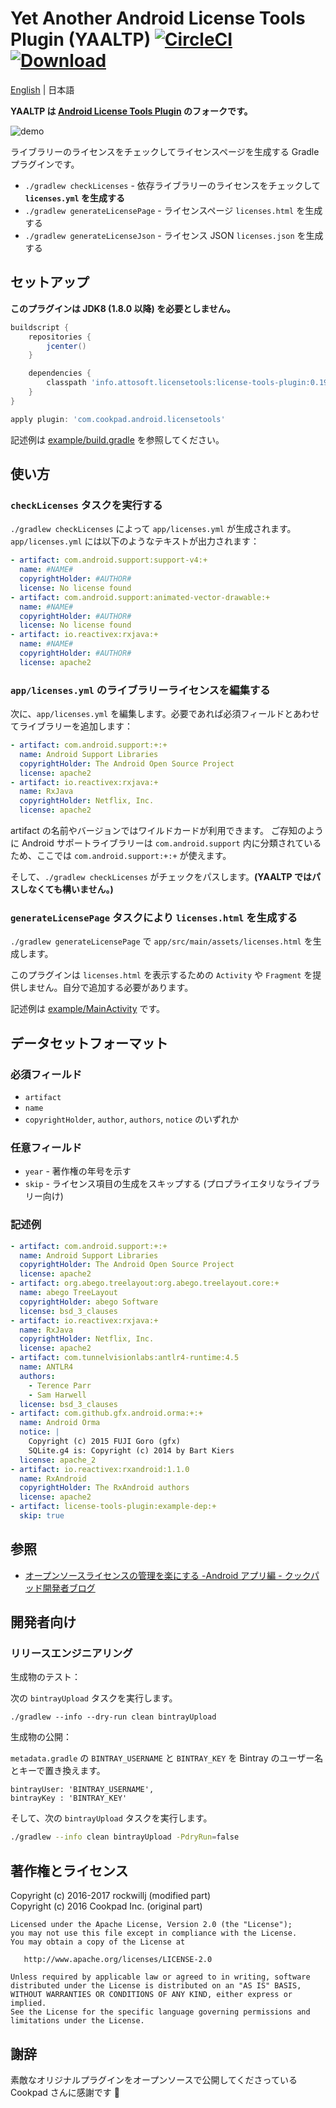 # Yet Another Android License Tools Plugin (YAALTP) [![CircleCI](https://circleci.com/gh/cookpad/license-tools-plugin.svg?style=svg)](https://circleci.com/gh/cookpad/license-tools-plugin) [ ![Download](https://api.bintray.com/packages/attosoft/maven/license-tools-plugin/images/download.svg) ](https://bintray.com/attosoft/maven/license-tools-plugin/_latestVersion)

[English](README.md) | 日本語

**YAALTP は [Android License Tools Plugin](https://github.com/cookpad/license-tools-plugin) のフォークです。**

![demo](art/yaaltp_demo.gif)

ライブラリーのライセンスをチェックしてライセンスページを生成する Gradle プラグインです。

* `./gradlew checkLicenses` - 依存ライブラリーのライセンスをチェックして **`licenses.yml` を生成する**
* `./gradlew generateLicensePage` - ライセンスページ `licenses.html` を生成する
* `./gradlew generateLicenseJson` - ライセンス JSON `licenses.json` を生成する

## セットアップ

**このプラグインは JDK8 (1.8.0 以降) を必要としません。**

```gradle
buildscript {
    repositories {
        jcenter()
    }

    dependencies {
        classpath 'info.attosoft.licensetools:license-tools-plugin:0.19.1_r1'
    }
}

apply plugin: 'com.cookpad.android.licensetools'
```

記述例は [example/build.gradle](example/build.gradle) を参照してください。

## 使い方

### `checkLicenses` タスクを実行する

`./gradlew checkLicenses` によって `app/licenses.yml` が生成されます。
`app/licenses.yml` には以下のようなテキストが出力されます：

```yaml
- artifact: com.android.support:support-v4:+
  name: #NAME#
  copyrightHolder: #AUTHOR#
  license: No license found
- artifact: com.android.support:animated-vector-drawable:+
  name: #NAME#
  copyrightHolder: #AUTHOR#
  license: No license found
- artifact: io.reactivex:rxjava:+
  name: #NAME#
  copyrightHolder: #AUTHOR#
  license: apache2
 ```

### `app/licenses.yml` のライブラリーライセンスを編集する

次に、`app/licenses.yml` を編集します。必要であれば必須フィールドとあわせてライブラリーを追加します：

```yaml
- artifact: com.android.support:+:+
  name: Android Support Libraries
  copyrightHolder: The Android Open Source Project
  license: apache2
- artifact: io.reactivex:rxjava:+
  name: RxJava
  copyrightHolder: Netflix, Inc.
  license: apache2
```

artifact の名前やバージョンではワイルドカードが利用できます。
ご存知のように Android サポートライブラリーは `com.android.support` 内に分類されているため、ここでは `com.android.support:+:+` が使えます。

そして、`./gradlew checkLicenses` がチェックをパスします。**(YAALTP ではパスしなくても構いません。)**

### `generateLicensePage` タスクにより `licenses.html` を生成する

`./gradlew generateLicensePage` で `app/src/main/assets/licenses.html` を生成します。

このプラグインは `licenses.html` を表示するための `Activity` や `Fragment` を提供しません。自分で追加する必要があります。

記述例は [example/MainActivity](example/src/main/java/com/cookpad/android/licensetools/example/MainActivity.java) です。

## データセットフォーマット

### 必須フィールド

* `artifact`
* `name`
* `copyrightHolder`, `author`, `authors`, `notice` のいずれか

### 任意フィールド

* `year` - 著作権の年号を示す
* `skip` - ライセンス項目の生成をスキップする (プロプライエタリなライブラリー向け)

### 記述例

```yaml
- artifact: com.android.support:+:+
  name: Android Support Libraries
  copyrightHolder: The Android Open Source Project
  license: apache2
- artifact: org.abego.treelayout:org.abego.treelayout.core:+
  name: abego TreeLayout
  copyrightHolder: abego Software
  license: bsd_3_clauses
- artifact: io.reactivex:rxjava:+
  name: RxJava
  copyrightHolder: Netflix, Inc.
  license: apache2
- artifact: com.tunnelvisionlabs:antlr4-runtime:4.5
  name: ANTLR4
  authors:
    - Terence Parr
    - Sam Harwell
  license: bsd_3_clauses
- artifact: com.github.gfx.android.orma:+:+
  name: Android Orma
  notice: |
    Copyright (c) 2015 FUJI Goro (gfx)
    SQLite.g4 is: Copyright (c) 2014 by Bart Kiers
  license: apache_2
- artifact: io.reactivex:rxandroid:1.1.0
  name: RxAndroid
  copyrightHolder: The RxAndroid authors
  license: apache2
- artifact: license-tools-plugin:example-dep:+
  skip: true
```

## 参照

- [オープンソースライセンスの管理を楽にする -Android アプリ編 - クックパッド開発者ブログ](http://techlife.cookpad.com/entry/2016/04/28/183000)

## 開発者向け

### リリースエンジニアリング

生成物のテスト：

次の `bintrayUpload` タスクを実行します。

```
./gradlew --info --dry-run clean bintrayUpload
```

生成物の公開：

`metadata.gradle` の `BINTRAY_USERNAME` と `BINTRAY_KEY` を Bintray のユーザー名とキーで置き換えます。

```
bintrayUser: 'BINTRAY_USERNAME',
bintrayKey : 'BINTRAY_KEY'
```

そして、次の `bintrayUpload` タスクを実行します。

```sh
./gradlew --info clean bintrayUpload -PdryRun=false
```

## 著作権とライセンス

Copyright (c) 2016-2017 rockwillj (modified part)<br>
Copyright (c) 2016 Cookpad Inc. (original part)

```
Licensed under the Apache License, Version 2.0 (the "License");
you may not use this file except in compliance with the License.
You may obtain a copy of the License at

   http://www.apache.org/licenses/LICENSE-2.0

Unless required by applicable law or agreed to in writing, software
distributed under the License is distributed on an "AS IS" BASIS,
WITHOUT WARRANTIES OR CONDITIONS OF ANY KIND, either express or implied.
See the License for the specific language governing permissions and
limitations under the License.
```

## 謝辞

素敵なオリジナルプラグインをオープンソースで公開してくださっている Cookpad さんに感謝です :bow:
